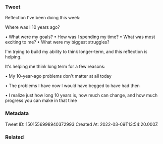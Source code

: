 ### Tweet
Reflection I've been doing this week:

Where was I 10 years ago?

• What were my goals?
• How was I spending my time?
• What was most exciting to me?
• What were my biggest struggles?

I'm trying to build my ability to think longer-term, and this reflection is helping.

It's helping me think long term for a few reasons:

• My 10-year-ago problems don't matter at all today

• The problems I have now I would have begged to have had then

• I realize just how long 10 years is, how much can change, and how much progress you can make in that time

### Metadata
Tweet ID: 1501556998940372993
Created At: 2022-03-09T13:54:20.000Z

### Related


